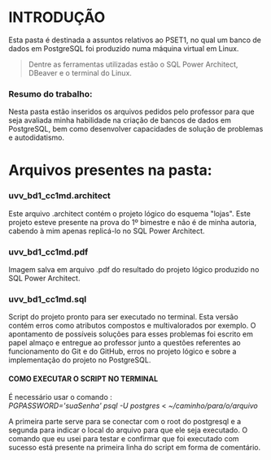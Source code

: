 # INTRODUÇÃO
Esta pasta é destinada a assuntos relativos ao PSET1, no qual um banco de dados em PostgreSQL foi produzido numa máquina virtual em Linux.
> Dentre as ferramentas utilizadas estão o SQL Power Architect, DBeaver e o terminal do Linux.
### Resumo do trabalho:
Nesta pasta estão inseridos os arquivos pedidos pelo professor para que seja avaliada minha habilidade na criação de bancos de dados em PostgreSQL, bem como desenvolver capacidades de solução de problemas e autodidatismo.
# Arquivos presentes na pasta:
### uvv_bd1_cc1md.architect
Este arquivo .architect contém o projeto lógico do esquema "lojas". Este projeto esteve presente na prova do 1º bimestre e não é de minha autoria, cabendo à mim apenas replicá-lo no SQL Power Architect.
### uvv_bd1_cc1md.pdf
Imagem salva em arquivo .pdf do resultado do projeto lógico produzido no SQL Power Architect.
### uvv_bd1_cc1md.sql
Script do projeto pronto para ser executado no terminal. Esta versão contém erros como atributos compostos e multivalorados por exemplo. O apontamento de possíveis soluções para esses problemas foi escrito em papel almaço e entregue ao professor junto a questões referentes ao funcionamento do Git e do GitHub, erros no projeto lógico e sobre a implementação do projeto no PostgreSQL.

#### COMO EXECUTAR O SCRIPT NO TERMINAL
É necessário usar o comando : <br>
*_PGPASSWORD='suaSenha' psql -U postgres_* < *_~/caminho/para/o/arquivo_* <br>

A primeira parte serve para se conectar com o root do postgresql e a segunda para indicar o local do arquivo para que ele seja executado.
O comando que eu usei para testar e confirmar que foi executado com sucesso está presente na primeira linha do script em forma de comentário.
